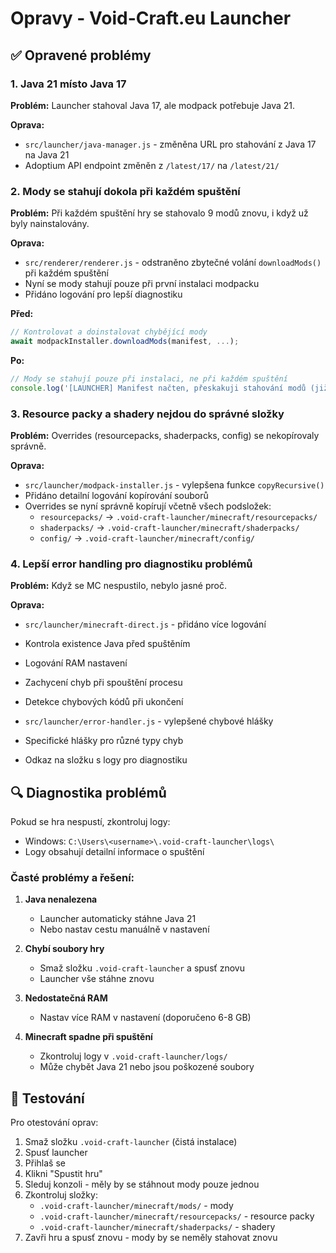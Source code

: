 # Opravy - Void-Craft.eu Launcher

## ✅ Opravené problémy

### 1. Java 21 místo Java 17
**Problém:** Launcher stahoval Java 17, ale modpack potřebuje Java 21.

**Oprava:**
- `src/launcher/java-manager.js` - změněna URL pro stahování z Java 17 na Java 21
- Adoptium API endpoint změněn z `/latest/17/` na `/latest/21/`

### 2. Mody se stahují dokola při každém spuštění
**Problém:** Při každém spuštění hry se stahovalo 9 modů znovu, i když už byly nainstalovány.

**Oprava:**
- `src/renderer/renderer.js` - odstraněno zbytečné volání `downloadMods()` při každém spuštění
- Nyní se mody stahují pouze při první instalaci modpacku
- Přidáno logování pro lepší diagnostiku

**Před:**
```javascript
// Kontrolovat a doinstalovat chybějící mody
await modpackInstaller.downloadMods(manifest, ...);
```

**Po:**
```javascript
// Mody se stahují pouze při instalaci, ne při každém spuštění
console.log('[LAUNCHER] Manifest načten, přeskakuji stahování modů (již nainstalováno)');
```

### 3. Resource packy a shadery nejdou do správné složky
**Problém:** Overrides (resourcepacks, shaderpacks, config) se nekopírovaly správně.

**Oprava:**
- `src/launcher/modpack-installer.js` - vylepšena funkce `copyRecursive()`
- Přidáno detailní logování kopírování souborů
- Overrides se nyní správně kopírují včetně všech podsložek:
  - `resourcepacks/` → `.void-craft-launcher/minecraft/resourcepacks/`
  - `shaderpacks/` → `.void-craft-launcher/minecraft/shaderpacks/`
  - `config/` → `.void-craft-launcher/minecraft/config/`

### 4. Lepší error handling pro diagnostiku problémů
**Problém:** Když se MC nespustilo, nebylo jasné proč.

**Oprava:**
- `src/launcher/minecraft-direct.js` - přidáno více logování
- Kontrola existence Java před spuštěním
- Logování RAM nastavení
- Zachycení chyb při spouštění procesu
- Detekce chybových kódů při ukončení

- `src/launcher/error-handler.js` - vylepšené chybové hlášky
- Specifické hlášky pro různé typy chyb
- Odkaz na složku s logy pro diagnostiku

## 🔍 Diagnostika problémů

Pokud se hra nespustí, zkontroluj logy:
- Windows: `C:\Users\<username>\.void-craft-launcher\logs\`
- Logy obsahují detailní informace o spuštění

### Časté problémy a řešení:

1. **Java nenalezena**
   - Launcher automaticky stáhne Java 21
   - Nebo nastav cestu manuálně v nastavení

2. **Chybí soubory hry**
   - Smaž složku `.void-craft-launcher` a spusť znovu
   - Launcher vše stáhne znovu

3. **Nedostatečná RAM**
   - Nastav více RAM v nastavení (doporučeno 6-8 GB)

4. **Minecraft spadne při spuštění**
   - Zkontroluj logy v `.void-craft-launcher/logs/`
   - Může chybět Java 21 nebo jsou poškozené soubory

## 📝 Testování

Pro otestování oprav:
1. Smaž složku `.void-craft-launcher` (čistá instalace)
2. Spusť launcher
3. Přihlaš se
4. Klikni "Spustit hru"
5. Sleduj konzoli - měly by se stáhnout mody pouze jednou
6. Zkontroluj složky:
   - `.void-craft-launcher/minecraft/mods/` - mody
   - `.void-craft-launcher/minecraft/resourcepacks/` - resource packy
   - `.void-craft-launcher/minecraft/shaderpacks/` - shadery
7. Zavři hru a spusť znovu - mody by se neměly stahovat znovu
